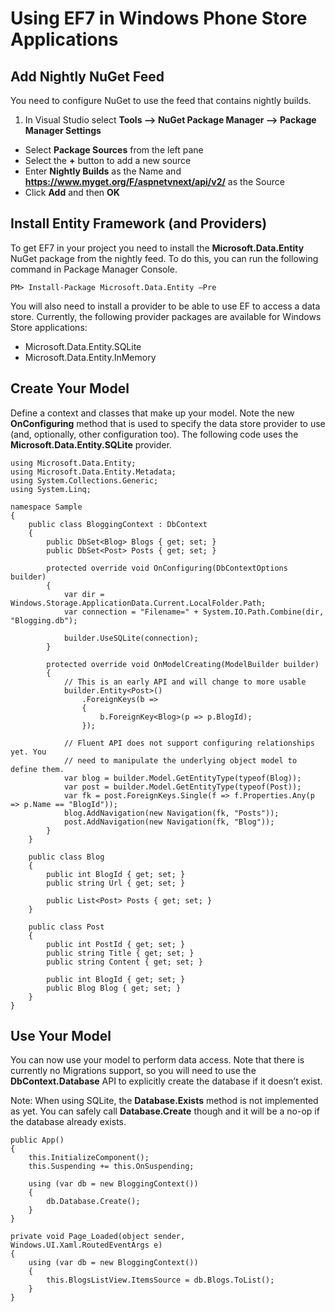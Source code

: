 # Using EF7 in Windows Phone Store Applications

## Add Nightly NuGet Feed
You need to configure NuGet to use the feed that contains nightly builds.

1. In Visual Studio select **Tools –> NuGet Package Manager –> Package Manager Settings**
* Select **Package Sources** from the left pane 
* Select the **+** button to add a new source
* Enter **Nightly Builds** as the Name and **https://www.myget.org/F/aspnetvnext/api/v2/** as the Source 
* Click **Add** and then **OK**

## Install Entity Framework (and Providers)
To get EF7 in your project you need to install the **Microsoft.Data.Entity** NuGet package from the nightly feed. To do this, you can run the following command in Package Manager Console.
```
PM> Install-Package Microsoft.Data.Entity –Pre
```

You will also need to install a provider to be able to use EF to access a data store. Currently, the following provider packages are available for Windows Store applications:
* Microsoft.Data.Entity.SQLite
* Microsoft.Data.Entity.InMemory

## Create Your Model
Define a context and classes that make up your model. Note the new **OnConfiguring** method that is used to specify the data store provider to use (and, optionally, other configuration too). The following code uses the **Microsoft.Data.Entity.SQLite** provider.

```
using Microsoft.Data.Entity;
using Microsoft.Data.Entity.Metadata;
using System.Collections.Generic;
using System.Linq;

namespace Sample
{
    public class BloggingContext : DbContext
    {
        public DbSet<Blog> Blogs { get; set; }
        public DbSet<Post> Posts { get; set; }

        protected override void OnConfiguring(DbContextOptions builder)
        {
            var dir = Windows.Storage.ApplicationData.Current.LocalFolder.Path;
            var connection = "Filename=" + System.IO.Path.Combine(dir, "Blogging.db");

            builder.UseSQLite(connection);
        }

        protected override void OnModelCreating(ModelBuilder builder)
        {
            // This is an early API and will change to more usable
            builder.Entity<Post>()
                .ForeignKeys(b =>
                {
                    b.ForeignKey<Blog>(p => p.BlogId);
                });

            // Fluent API does not support configuring relationships yet. You
            // need to manipulate the underlying object model to define them.
            var blog = builder.Model.GetEntityType(typeof(Blog));
            var post = builder.Model.GetEntityType(typeof(Post));
            var fk = post.ForeignKeys.Single(f => f.Properties.Any(p => p.Name == "BlogId"));
            blog.AddNavigation(new Navigation(fk, "Posts"));
            post.AddNavigation(new Navigation(fk, "Blog"));
        }
    }

    public class Blog
    {
        public int BlogId { get; set; }
        public string Url { get; set; }

        public List<Post> Posts { get; set; }
    }

    public class Post
    {
        public int PostId { get; set; }
        public string Title { get; set; }
        public string Content { get; set; }

        public int BlogId { get; set; }
        public Blog Blog { get; set; }
    }
}
```

## Use Your Model
You can now use your model to perform data access. Note that there is currently no Migrations support, so you will need to use the **DbContext.Database** API to explicitly create the database if it doesn’t exist.

Note: When using SQLite, the **Database.Exists** method is not implemented as yet. You can safely call **Database.Create** though and it will be a no-op if the database already exists.

```
public App()
{
    this.InitializeComponent();
    this.Suspending += this.OnSuspending;

    using (var db = new BloggingContext())
    {
        db.Database.Create();
    }
}
```

```
private void Page_Loaded(object sender, Windows.UI.Xaml.RoutedEventArgs e)
{
    using (var db = new BloggingContext())
    {
        this.BlogsListView.ItemsSource = db.Blogs.ToList();
    }
}
```